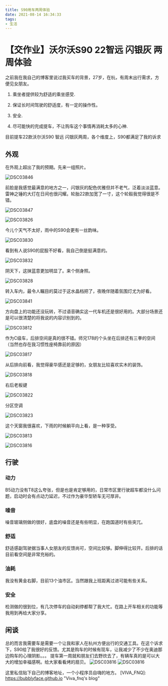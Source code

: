 ```yaml
---
title: S90用车两周体验
date: 2021-08-14 16:34:33
tags:
- 生活
---
```

# 【交作业】沃尔沃S90 22智远 闪银灰 两周体验

之前我在我自己的博客里说过我买车的背景，27岁，在杭，有周末出行需求，方便见女朋友。

1. 乘坐者提供较为舒适的乘坐感受.
2. 保证长时间驾驶的舒适度，有一定的操作性。

3. 安全.

4. 尽可能快的完成提车，不让购车这个事情再消耗太多的心神.

目前提车22款沃尔沃S90 智远 闪银灰两周，各个维度上，S90都满足了我的诉求

## 外观

在外观上超出了我的预期。先来一组照片。

![DSC03846](https://i2.hoopchina.com.cn/hupuapp/bbs/318/43419318/1628936336_208754IMG_4880.JPG?x-oss-process=image/resize,w_800/format,webp)

前脸是我感觉最满意的地方之一，闪银灰的配色优雅但并不老气，泛着淡淡蓝意。雷神之锤的大灯在日间也很闪耀。轮胎22款加宽了一寸，这个轮毂我觉得很是不错。

![DSC03847](https://i2.hoopchina.com.cn/hupuapp/bbs/318/43419318/1628936359_3490129IMG_4881.JPG?x-oss-process=image/resize,w_800/format,webp)

![DSC03826](https://i2.hoopchina.com.cn/hupuapp/bbs/318/43419318/1628936360_119121IMG_4875.JPG?x-oss-process=image/resize,w_800/format,webp)

今儿个天气不太好，雨中的S90会更有一丝韵味。

![DSC03830](https://i4.hoopchina.com.cn/hupuapp/bbs/318/43419318/1628936411_871595IMG_4877.JPG?x-oss-process=image/resize,w_800/format,webp)

看到有人说S90的屁股不好看，我自己倒是挺满意的。

![DSC03832](https://i4.hoopchina.com.cn/hupuapp/bbs/318/43419318/1628936411_871595IMG_4877.JPG?x-oss-process=image/resize,w_800/format,webp)

阴天下，这抹蓝意更加明显了。来个侧身照。

![DSC03828](https://i4.hoopchina.com.cn/hupuapp/bbs/318/43419318/1628936441_6326241IMG_4876.JPG?x-oss-process=image/resize,w_800/format,webp)

转入车内，最令人瞩目的莫过于这水晶档把了，夜晚伴随着氛围灯尤为好看。

![DSC03841](https://i4.hoopchina.com.cn/hupuapp/bbs/318/43419318/1628936460_944113IMG_4879.JPG?x-oss-process=image/resize,w_800/format,webp)

方向盘上的功能还没玩转，不过语音确实这一代车机还是很好用的。大部分场景还是可以很清楚的将我说的内容识别到的。

![DSC03812](https://i4.hoopchina.com.cn/hupuapp/bbs/318/43419318/1628936484_474566IMG_4867.JPG?x-oss-process=image/resize,w_800/format,webp)

作为C级车，后排空间是真的很不错。师兄178的个头坐在后排还有三拳的空间（当然也存在我习惯性座椅靠前的原因）

![DSC03817](https://i4.hoopchina.com.cn/hupuapp/bbs/318/43419318/1628936519_1054568IMG_4870.JPG?x-oss-process=image/resize,w_800/format,webp)

从后排向前看，我觉得豪华感还是足够的，女朋友比较喜欢实木的装饰。

![DSC03818](https://i4.hoopchina.com.cn/hupuapp/bbs/318/43419318/1628936534_933778IMG_4871.JPG?x-oss-process=image/resize,w_800/format,webp)

右后老板键

![DSC03822](https://i2.hoopchina.com.cn/hupuapp/bbs/318/43419318/1628936564_094099IMG_4872.JPG?x-oss-process=image/resize,w_800/format,webp)

分区空调

![DSC03823](https://i4.hoopchina.com.cn/hupuapp/bbs/318/43419318/1628936737_974716IMG_4873.JPG?x-oss-process=image/resize,w_800/format,webp)

这个天窗我很喜欢，下雨的时候躺平向上看，是一种享受。

![DSC03813](https://i2.hoopchina.com.cn/hupuapp/bbs/318/43419318/1628936712_817919IMG_4869.JPG?x-oss-process=image/resize,w_800/format,webp)



![DSC03816](https://i2.hoopchina.com.cn/hupuapp/bbs/318/43419318/1628936713_401459IMG_4868.JPG?x-oss-process=image/resize,w_800/format,webp)

## 行驶
### 动力

B5动力没有T8这么夸张，但是也是肯定够用的，日常市区里行驶超车都没什么问题，启动时会有点动力延迟，不过作为豪华型轿车无可厚非。

### 噪音

噪音玻璃侧做的很好，底盘的噪音还是有些明显，在跑国道时有些突兀。

### 舒适

舒适感副驾驶据当事人女朋友的反馈尚可，空间比较够。脚伸得比较开。后排的话目前看空间是非常充裕的。

### 油耗
我没有黄金右脚，目前13个油市区。当然跟我上班距离过进可能有些关系。

### 安全
检测做的很到位，有几次停车的自动刹停都帮了我大忙。在路上开车相关的功能等我用到再给大家分享。


## 闲谈
总的而言我需要车是需要一个让我和家人在杭州方便出行的交通工具。在这个诉求下，S90给了我很好的反馈。尤其是购车的时候有现车，让我减少了不少在奥迪那边购车的心理阴影。。。
提车第一周就和朋友们去野炊去了，有辆车真的是可以大大的增加幸福感啊。给大家看看烤的扇贝。
![DSC03816](/Users/haoweisun/store/汽车/DSC03805.jpg)
![DSC03816](/Users/haoweisun/store/汽车/DSC03807.jpg)


这里私信贴下自己的博客地址，一个小程序员自嗨的地方。
[VIVA_FNQ]: https://bubblyface.github.io	"Viva_fnq's blog"